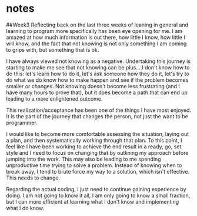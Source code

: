 # notes
##Week3
Reflecting back on the last three weeks of leaning in general and learning to program more specifically has been eye opening for me.  I am amazed at how much information is out there, how little I know, how little I will know, and the fact that not knowing is not only something I am coming to grips with, but something that is ok.

I have always viewed not knowing as a negative.  Undertaking this journey is starting to make me see that not knowing can be plus....I don't know how to do this: let's learn how to do it, let's ask someone how they do it, let's try to do what we do know how to make happen and see if the problem becomes smaller or changes.  Not knowing doesn't become less frustrating (and I have many hours to prove that), but it does become a path that can end up leading to a more enlightened outcome.

This realization/acceptance has been one of the things I have most enjoyed.  It is the part of the journey that changes the person, not just the want to be programmer.

I would like to become more comfortable assessing the situation, laying out a plan, and then systematically working through that plan.  To this point, I feel like I have been working to achieve the end result in a ready, go, set style and I need to focus on changing that by outlining my approach before jumping into the work.  This may also be leading to me spending unproductive time trying to solve a problem.  Instead of knowing when to break away, I tend to brute force my way to a solution, which isn't effective.  This needs to change.

Regarding the actual coding, I just need to continue gaining experience by doing.  I am not going to know it all, I am only going to know a small fraction, but I can more efficient at learning what I don't know and implementing what I do know.
